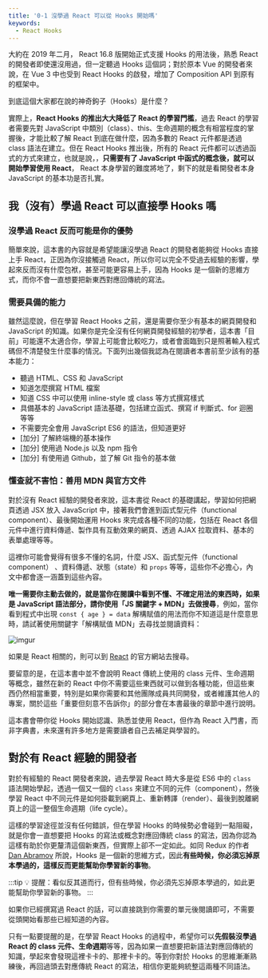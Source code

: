 ```yaml
---
title: '0-1 沒學過 React 可以從 Hooks 開始嗎'
keywords:
  - React Hooks
---
```


大約在 2019 年二月， React 16.8 版開始正式支援 Hooks 的用法後，熟悉 React 的開發者即使還沒用過，但一定聽過 Hooks 這個詞；對於原本 Vue 的開發者來說，在 Vue 3 中也受到 React Hooks 的啟發，增加了 Composition API 到原有的框架中。

到底這個大家都在說的神奇鉤子（Hooks）是什麼？

實際上，**React Hooks 的推出大大降低了 React 的學習門檻**，過去 React 的學習者需要先對 JavaScript 中類別（class）、this、生命週期的概念有相當程度的掌握後，才能比較了解 React 到底在做什麼，因為多數的 React 元件都是透過 class 語法在建立。但在 React Hooks 推出後，所有的 React 元件都可以透過函式的方式來建立，也就是說，，**只需要有了 JavaScript 中函式的概念後，就可以開始學習使用 React**， React 本身學習的難度將地了，剩下的就是看開發者本身 JavaScript 的基本功是否扎實。

## 我（沒有）學過 React 可以直接學 Hooks 嗎

### 沒學過 React 反而可能是你的優勢

簡單來說，這本書的內容就是希望能讓沒學過 React 的開發者能夠從 Hooks 直接上手 React，正因為你沒接觸過 React，所以你可以完全不受過去經驗的影響，學起來反而沒有什麼包袱，甚至可能更容易上手，因為 Hooks 是一個新的思維方式，而你不會一直想要把新東西對應回傳統的寫法。

### 需要具備的能力

雖然這麼說，但在學習 React Hooks 之前，還是需要你至少有基本的網頁開發和 JavaScript 的知識。如果你是完全沒有任何網頁開發經驗的初學者，這本書「目前」可能還不太適合你，學習上可能會比較吃力，或者會面臨到只是照著輸入程式碼但不清楚發生什麼事的情況。下面列出幾個我認為在閱讀者本書前至少該有的基本能力：

- 聽過 HTML、CSS 和 JavaScript
- 知道怎麼撰寫 HTML 檔案
- 知道 CSS 中可以使用 inline-style 或 class 等方式撰寫樣式
- 具備基本的 JavaScript 語法基礎，包括建立函式、撰寫 if 判斷式、for 迴圈等等
- 不需要完全會用 JavaScript ES6 的語法，但知道更好
- [加分] 了解終端機的基本操作
- [加分] 使用過 Node.js 以及 npm 指令
- [加分] 有使用過 Github，並了解 Git 指令的基本做

### 懂查就不害怕：善用 MDN 與官方文件

對於沒有 React 經驗的開發者來說，這本書從 React 的基礎講起，學習如何把網頁透過 JSX 放入 JavaScript 中，接著我們會進到函式型元件（functional component）、最後開始運用 Hooks 來完成各種不同的功能，包括在 React 各個元件中進行資料傳遞、製作具有互動效果的網頁、透過 AJAX 拉取資料、基本的表單處理等等。

這裡你可能會覺得有很多不懂的名詞，什麼 JSX、函式型元件（functional component） 、資料傳遞、狀態（state）和 `props` 等等，這些你不必擔心，內文中都會逐一涵蓋到這些內容。

**唯一需要你主動去做的，就是當你在閱讀中看到不懂、不確定用法的東西時，如果是 JavaScript 語法部分，請你使用「JS 關鍵字 + MDN」去做搜尋**，例如，當你看到程式中出現 `const { age } = data` 解構賦值的用法而你不知道這是什麼意思時，請試著使用關鍵字「解構賦值 MDN」去尋找並閱讀資料：

![imgur](https://i.imgur.com/Uae3453.png)

如果是 React 相關的，則可以到 [React](https://reactjs.org/docs/getting-started.html) 的官方網站去搜尋。

要留意的是，在這本書中並不會說明 React 傳統上使用的 class 元件、生命週期等概念，雖然在新的 React 中你不需要這些東西就可以做到各種功能，但這些東西仍然相當重要，特別是如果你需要和其他團隊成員共同開發，或者維護其他人的專案，關於這些「重要但刻意不告訴你」的部分會在本書最後的章節中進行說明。

這本書會帶你從 Hooks 開始認識、熟悉並使用 React，但作為 React 入門書，而非字典書，未來還有許多地方是需要讀者自己去補足與學習的。

## 對於有 React 經驗的開發者

對於有經驗的 React 開發者來說，過去學習 React 時大多是從 ES6 中的 `class` 語法開始學起，透過一個又一個的 `class` 來建立不同的元件（component），然後學習 React 中不同元件是如何掛載到網頁上、重新轉譯（render）、最後到脫離網頁上的這一整個生命週期（life cycle）。

這樣的學習途徑並沒有任何錯誤，但在學習 Hooks 的時候勢必會碰到一點阻礙，就是你會一直想要把 Hooks 的寫法或概念對應回傳統 class 的寫法，因為你認為這樣有助於你更釐清這個新東西，但實際上卻不一定如此。如同 Redux 的作者 [Dan Abramov](https://github.com/gaearon) 所說，Hooks 是一個新的思維方式，因此**有些時候，你必須忘掉原本學過的，這樣反而更能幫助你學習新的事物**。

:::tip
💡 提醒：看似反其道而行，但有些時候，你必須先忘掉原本學過的，如此更能幫助你學習新的事物。
:::

如果你已經撰寫過 React 的話，可以直接跳到你需要的單元後閱讀即可，不需要從頭開始看那些已經知道的內容。

只有一點要提醒的是，在學習 React Hooks 的過程中，希望你可以**先假裝沒學過 React 的 class 元件、生命週期**等等，因為如果一直想要把新語法對應回傳統的知識，學起來會發現這裡卡卡的、那裡卡卡的。等到你對於 Hooks 的思維漸漸熟練後，再回過頭去對應傳統 React 的寫法，相信你更能夠統整這兩種不同語法。
